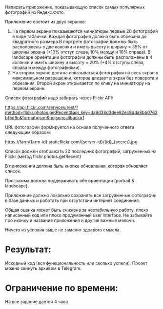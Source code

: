 Написать приложение, показывающую список самых популярных фотографий из Яндекс.Фото.
 
Приложение состоит из двух экранов:
 
1. На первом экране показываются миниатюры первые 20 фотографий в виде таблички. Каждая фотография должна быть обрезана до квадратного размера.В портрете фотографии должны быть расположены в две колонки и иметь высоту и ширину = 35% от ширины экрана (+10% отступ слева, 10% между и 10% справа). В landscape ориентации фотографии должны быть расположены в 4 колонки и иметь ширину и высоту = 20% (+4% отступы слева, справа и между фотографиями).
2. На втором экране должна показываться фотография на весь экран в максимальном разрешении, которое влезает в экран без поворота и обрезания. Второй экран открывается по клику на миниатюру на первом экране.
 
Список фотографий надо забирать через Flickr API:

https://api.flickr.com/services/rest/?method=flickr.photos.getRecent&api_key=da9d38d3dee82ec8dda8bb0763bf5d9c&format=json&nojsoncallback=1

URL фотографии формируется на основе полученного ответа следующим образом:

https://farm{farm-id}.staticflickr.com/{server-id}/{id}_{secret}.jpg

Список должен отображать 20 последних фотографий, загруженных на Flickr (метод flickr.photos.getRecent)

В приложении должна быть кнопка обновления, которая обновляет список.
 
Программа должна поддерживать обе ориентации (portrait & landscape).
 
Приложение должно локально сохранять все загруженные фотографии в базе данных и работать при отсутствии интернет соединения.
 
Общая оценка может быть снижена за нестабильную работу, плохо написанный код или плохо продуманный user interface. Не забывайте про иконку и название приложения и другие важные мелочи.
 
Ничего из условия выше не заменит здравого смысла.

Результат:
=======
Исходный код (вся функциональность или сколько успели). Проэкт можно скинуть архивом в Telegram.

Ограничение по времени:
=======
На все задание дается 4 часа

